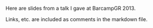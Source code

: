 Here are slides from a talk I gave at BarcampGR 2013.

Links, etc. are included as comments in the markdown file.
